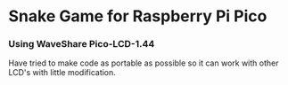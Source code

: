 # Snake Game for Raspberry Pi Pico 
### Using WaveShare Pico-LCD-1.44

Have tried to make code as portable as possible so it can work with other LCD's with little modification.
